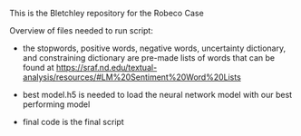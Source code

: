 This is the Bletchley repository for the Robeco Case

Overview of files needed to run script:
- the stopwords, positive words, negative words, uncertainty dictionary, and constraining dictionary are pre-made lists of words that can be found at https://sraf.nd.edu/textual-analysis/resources/#LM%20Sentiment%20Word%20Lists

- best model.h5 is needed to load the neural network model with our best performing model

- final code is the final script

